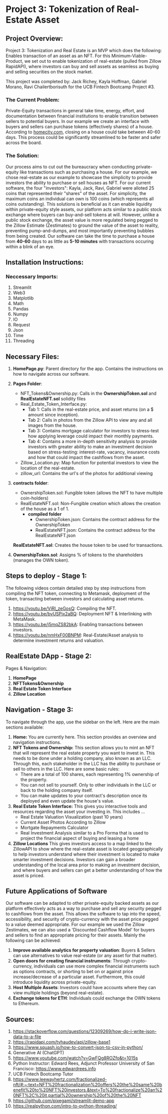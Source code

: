 # Project 3: Tokenization of Real-Estate Asset
## Project Overview: 

Project 3: Tokenization and Real Estate is an MVP which does the following: Enables transaction of an asset as an NFT. For this Minimum-Viable-Product, we set out to enable tokenization of real-estate (pulled from Zillow RapidAPI), where investors can buy and sell assets as seamless as buying and selling securities on the stock market. 

This project was completed by: Jack Richey, Kayla Hoffman, Gabriel Morano, Ravi Chailertborisuth for the UCB Fintech Bootcamp Project #3.

### The Current Problem: 
Private-Equity transactions in general take time, energy, effort, and documentation between financial institutions to enable transition between sellers to potential buyers. In our example we create an interface with buyers and sellers can purchase tokens (effectively shares) of a house. According to [homecity.com](https://www.homecity.com/blog/how-long-does-it-take-to-buy-a-house/#:~:text=So%2C%20from%20offer%20to%20keys,in%20less%20than%2045%20days.]), closing on a house could take between 40-60 days. This process could be significantly streamlined to be faster and safer across the board. 

### The Solution: 
Our process aims to cut out the bureaucracy when conducting private-equity like transactions such as purchasing a house. For our example, we chose real-estate as our example to showcase the simplicity to provide investors the ability to purchase or sell houses as NFT. For our current software, the four "investors": Kayla, Jack, Ravi, Gabriel were alloted 25 coins that represented their "shares" of the asset. For simplicity, the maximum coins an individual can own is 100 coins (which represents all coins outstanding). This solutions is beneficial as it can enable liquidity within private-equity style assets, our platform acts similar to a public stock exchange where buyers can buy-and-sell tokens at will. However, unlike a public stock exchange, the asset value is more regulated being pegged to the Zillow Estimate (Zestimates) to ground the value of the asset to reality, preventing pump-and-dumps, and most importantly preventing bubbles from being created. Our software can take the time to purchase a house from **40-60** days to as little as **5-10 minutes** with transactions occuring within a blink of an eye. 


## Installation Instructions:
### Neccessary Imports: 
1. Streamlit
2. Web3
3. Matplotlib
4. Math
5. Pandas
6. Numpy
7. IO
8. Request
9. Json
10. Time
11. Threading

## Necessary Files:
1. **HomePage.py**: Parent directory for the app. Contains the instructions on how to navigate across our software.
2. **Pages Folder**:
   - NFT_Tokens&Ownership.py: Calls in the **OwnershipToken.sol** and **RealEstateNFT.sol** solidity files
   - Real_Estate_Token_Interface.py:
      - Tab 1: Calls in the real-estate price, and asset returns (on a $ amount since inception).
      - Tab 2: Calls in photos from the Zillow API to view any and all images from the house. 
      - Tab 3: Contains mortgage calculator for investors to stress-test how applying leverage could impact their monthly payments.
      - Tab 4: Contains a more in-depth sensitivity analysis to provide investors with greater ability to make an investment decision based on stress-testing: interest-rate, vacancy, insurance costs and how that could impact the cashflows from the asset.
   - Zillow_Location.py: Map function for potential investors to view the location of the real-estate.
   - zillow_url: Contains the url's of the photos for additional viewing

4. **contracts folder**:
   - OwnershipToken.sol: Fungible token (allows the NFT to have multiple coin-holders)
   - RealEstateNFT.sol: Non-Fungible creation which allows the creation of the house as a 1 of 1.
      -  **compiled folder**
         -  OwnershipToken.json: Contains the contract address for the OwnershipToken
         -  RealEstateNFT.json: Contains the contract address for the RealEstateNFT.json
         
   
   
   **RealEstateNFT.sol**: Creates the house token to be used for transactions.
9. **OwnershipToken.sol**: Assigns % of tokens to the shareholders (manages the OWN token). 

## Steps to deploy - Stage 1:
The following videos contain detailed step by step instructions from compiling the NFT token, connecting to Metamask, deployment of the token, transacting between investors and calculating asset returns.
1. https://youtu.be/ViRI_zeGosQ: Compiling the NFT. 
2. https://youtu.be/bvUSPix2aBQ: Deployment NFT & Interlinking with MetaMask.
3. https://youtu.be/j5mqZS82bkA: Enabling transactions between investors.
4. https://youtu.be/nmHxF00BNPM: Real-Estate/Asset analysis to determine investment returns and valuation.
   
## RealEstate DApp - Stage 2:
Pages & Navigation: 
1. **HomePage**
2. **NFTTokens&Ownership**
3. **Real Estate Token Interface**
4. **Zillow Location**

## Navigation - Stage 3:
To navigate through the app, use the sidebar on the left. Here are the main sections available:
1. **Home:** You are currently here. This section provides an overview and navigation instructions.
2. **NFT Tokens and Ownership:** This section allows you to mint an NFT that will represent the real estate property you want to invest in.
This needs to be done under a holding company, also known as an LLC. Through this, each stakeholder in the LLC has the ability to purchase or sell to others in the LLC.
Here are some basic rules: 
   - There are a total of 100 shares, each representing 1% ownership of the property.
   - You can not sell to yourself. Only to other individuals in the LLC or back to the holding company itself.
   - You can make updates to your contract's description once its deployed and even update the house's value.
3. **Real Estate Token Interface:** This gives you interactive tools and resources regarding the asset your investing in. This includes ... 
   - Real Estate Valuation Visualization (past 10 years)
   - Current Asset Photos According to Zillow 
   - Mortgate Repayments Calculator 
   - Real Investment Analysis similar to a Pro Forma that is used to project the financial aspect of buying and leasing a home
4. **Zillow Locations** This gives investors access to a map linked to the ZillowAPI to show where the real-estate asset is located geogpraphically to help investors understand where their investment is located to make smarter investment decisions. Investors can gain a broader understanding of the local area prior to making an investment decision, and where buyers and sellers can get a better understanding of how the asset is priced.


## Future Applications of Software 
Our software can be adapted to other private-equity backed assets as our platform effectively acts as a way to purchase and sell any security pegged to cashflows from the asset. This allows the software to tap into the speed, accessibility, and security of crypto-currency with the asset price pegged to a value deemed appropriate. For our example we used the Zillow Zestimates, we can also used a 'Discounted Cashflow Model' for buyers and sellers to find an appropriate pricing for their assets. Mainly the following can be achieved:
1. **Improve available analytics for property valuation**: Buyers & Sellers can use alternatives to value real-estate (or any asset for that matter).
2. **Open doors for creating financial instruments**: Through crypto-currency, individuals can use more complex financial instruments such as options contracts, or shorting to bet on or against price increase/decrease of a particular asset. Furthermore, this could introduce liquidity across private-equity.
3. **Host Multiple Assets**: Investors could have accounts where they can view multiple holdings (beyond real-estate).
4. **Exchange tokens for ETH**: Individuals could exchange the OWN tokens to Ethereum.
   


## Sources: 
1. https://stackoverflow.com/questions/12309269/how-do-i-write-json-data-to-a-file
2. https://rapidapi.com/tvhaudev/api/zillow-base1
3. https://www.squash.io/how-to-convert-json-to-csv-in-python/
5. Generative AI (ChatGPT) 
6. https://www.youtube.com/watch?v=GwFQg8ROZfo&t=1015s
7. Python Instructor: Edward Rees, Adjunct Professor University of San Francisco: https://www.edwardrees.info
8. UCB Fintech Bootcamp Tutor
9. https://www.leewayhertz.com/fractionalized-nft/#:~:text=NFT%20fractionalization%20offers%20the%20same%20benefit%20to%20NFT%20investors.&text=To%20fractionalize%20an%20NFT%2C%20it,partial%20ownership%20of%20the%20NFT
10. https://github.com/pixegami/streamlit-demo-app
11. https://realpython.com/intro-to-python-threading/ 





